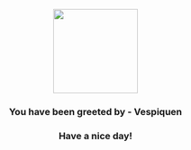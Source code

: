 <p align="center">
            <img src="https://raw.githubusercontent.com/PokeAPI/sprites/master/sprites/pokemon/416.png" width="150" height="150">
          </p>
          <h3 align="center">You have been greeted by - <b>Vespiquen</b></h3>
          <h3 align="center">Have a nice day!</h3>
        